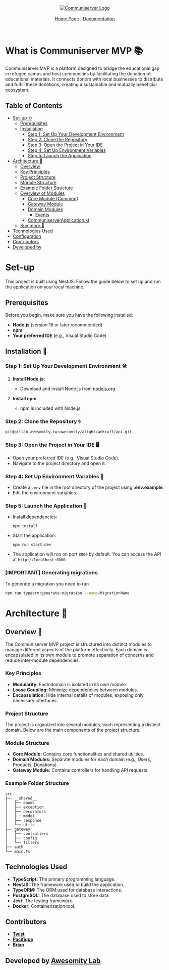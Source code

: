 <div align="center">
<a href="">
    <img src="communiserver-logo.png" alt="Communiserver Logo" />
</a>

<br/>
<br/>

<div align="center">
    <a href="">Home Page</a> |
    <a href="">Documentation</a>
</div>
</div>

<br/>
<br/>

# What is Communiserver MVP 📚

Communiserver MVP is a platform designed to bridge the educational gap in refugee camps and host communities by facilitating the donation of educational materials. It connects donors with local businesses to distribute and fulfill these donations, creating a sustainable and mutually beneficial ecosystem.

## Table of Contents

- [Set-up ⚙️](#set-up)
  - [Prerequisites ](#prerequisites)
  - [Installation ](#installation)
    - [Step 1: Set Up Your Development Environment ](#step-1-set-up-your-development-environment)
    - [Step 2: Clone the Repository ](#step-2-clone-the-repository)
    - [Step 3: Open the Project in Your IDE](#step-3-open-the-project-in-your-ide)
    - [Step 4: Set Up Environment Variables ](#step-4-set-up-environment-variables)
    - [Step 5: Launch the Application ](#step-5-launch-the-application)
- [Architecture 🚀](#architecture-)
  - [Overview ](#overview-)
  - [Key Principles ](#key-principles)
  - [Project Structure ](#project-structure)
  - [Module Structure ](#module-structure)
  - [Example Folder Structure ](#example-folder-structure)
  - [Overview of Modules ](#overview-of-modules)
    - [Core Module [Common] ](#core-module-common)
    - [Gateway Module ](#gateway-module)
    - [Domain Modules ](#domain-modules)
      - [Events ](#events)
    - [CommuniserverApplication.kt ](#communiserverapplicationkt)
  - [Summary 📜](#summary)
- [Technologies Used](#technologies-used)
- [Configuration](#configuration)
- [Contributors](#contributors)
- [Developed by](#developed-by)

# Set-up

This project is built using NestJS. Follow the guide below to set up and run the application on your local machine.

## Prerequisites

Before you begin, make sure you have the following installed:

- **Node.js** (version 18 or later recommended)
- **npm**
- **Your preferred IDE** (e.g., Visual Studio Code)

## Installation 💾

### Step 1: Set Up Your Development Environment 🛠️

1. **Install Node.js:**

   - Download and install Node.js from [nodejs.org](https://nodejs.org/).

2. **Install npm**
   - npm is included with Node.js.

### Step 2: Clone the Repository 🌀

    git@gitlab.awesomity.rw:awesomity/alight/wekraft/api.git

### Step 3: Open the Project in Your IDE 🖥️

- Open your preferred IDE (e.g., Visual Studio Code).
- Navigate to the project directory and open it.

### Step 4: Set Up Environment Variables 📂

- Create a `.env` file in the root directory of the project using **.env.example**.
- Edit the environment variables.

### Step 5: Launch the Application 🚀

- Install dependencies:

  ```shell
  npm install
  ```

- Start the application:

  ```shell
  npm run start:dev
  ```

- The application will run on port `8000` by default. You can access the API at `http://localhost:8000`.

### [IMPORTANT] Generating migrations

To generate a migration you need to run

```bash
npm run typeorm:generate-migration --name=MigrationName
```

# Architecture 🚀

## Overview 📒

The Communiserver MVP project is structured into distinct modules to manage different aspects of the platform effectively. Each domain is encapsulated in its own module to promote separation of concerns and reduce inter-module dependencies.

### Key Principles

- **Modularity:** Each domain is isolated in its own module.
- **Loose Coupling:** Minimize dependencies between modules.
- **Encapsulation:** Hide internal details of modules, exposing only necessary interfaces.

### Project Structure

The project is organized into several modules, each representing a distinct domain. Below are the main components of the project structure.

### Module Structure

- **Core Module:** Contains core functionalities and shared utilities.
- **Domain Modules:** Separate modules for each domain (e.g., Users, Products, Donations).
- **Gateway Module:** Contains controllers for handling API requests.

### Example Folder Structure

    src
    ├── __shared__
    │   ├── enums
    │   ├── exception
    │   ├── decorators
    │   ├── model
    │   ├── response
    │   └── utils
    ├── gateway
    │   ├── controllers
    │   ├── config
    │   └── filters
    ├── auth
    └── main.ts

## Technologies Used

- **TypeScript:** The primary programming language.
- **NestJS:** The framework used to build the application.
- **TypeORM:** The ORM used for database interactions.
- **PostgreSQL:** The database used to store data.
- **Jest:** The testing framework.
- **Docker:** Containerization tool.

## Contributors

- **[Twist](https://gitlab.awesomity.rw/twist)**
- **[Pacifique](https://gitlab.awesomity.rw/pacifiqueL)**
- **[Brian](https://gitlab.awesomity.rw/brian)**

## Developed by [Awesomity Lab](https://awesomity.rw)
